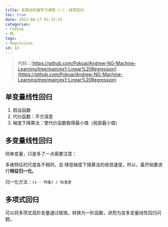 ```yaml
---
title: 吴恩达机器学习课程（一）：线性回归
toc: true
date: 2022-08-17 01:37:33
categories:
- Coding
- ML
tags:
- Regression
id: 43
---
```


> 代码：[https://github.com/Pokoai/Andrew-NG-Machine-Learning/tree/main/ex1-Linear%20Regression](https://github.com/Pokoai/Andrew-NG-Machine-Learning/tree/main/ex1-Linear%20Regression)

## 单变量线性回归

1. 假设函数
2. 代价函数：平方误差
3. 梯度下降算法：使代价函数取得最小值（局部最小值）

## 多变量线性回归

同单变量，只是多了一点需要注意：

多维特征的尺度各不相同，会 降低梯度下降算法的收敛速度，所以，最开始要进行**特征归一化**。

归一化方法：`(x - 均值) / 标准差`

## 多项式回归

可以将多项式高阶变量通过赋值，转换为一阶函数，进而为变多变量线性回归问题。










